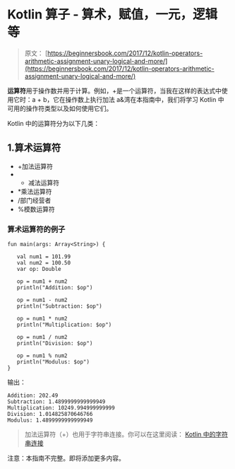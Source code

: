 # Kotlin 算子 - 算术，赋值，一元，逻辑等

> 原文： [https://beginnersbook.com/2017/12/kotlin-operators-arithmetic-assignment-unary-logical-and-more/](https://beginnersbook.com/2017/12/kotlin-operators-arithmetic-assignment-unary-logical-and-more/)

**运算符**用于操作数并用于计算。例如，+是一个运算符，当我在这样的表达式中使用它时：a + b，它在操作数上执行加法 a&amp;湾在本指南中，我们将学习 Kotlin 中可用的操作符类型以及如何使用它们。

Kotlin 中的运算符分为以下几类：

## 1.算术运算符

*   +加法运算符
*   - 减法运算符
*   *乘法运算符
*   /部门经营者
*   %模数运算符

### 算术运算符的例子

```
fun main(args: Array<String>) {

   val num1 = 101.99
   val num2 = 100.50
   var op: Double

   op = num1 + num2
   println("Addition: $op")

   op = num1 - num2
   println("Subtraction: $op")

   op = num1 * num2
   println("Multiplication: $op")

   op = num1 / num2
   println("Division: $op")

   op = num1 % num2
   println("Modulus: $op")
}
```

输出：

```
Addition: 202.49
Subtraction: 1.4899999999999949
Multiplication: 10249.994999999999
Division: 1.014825870646766
Modulus: 1.4899999999999949
```

> 加法运算符（+）也用于字符串连接。你可以在这里阅读：
> [Kotlin 中的字符串连接](https://beginnersbook.com/2017/12/string-concatenation-in-kotlin/)

注意：本指南不完整。即将添加更多内容。
